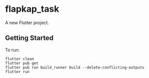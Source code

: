 # flapkap_task

A new Flutter project.

## Getting Started

To run:

```shell
flutter clean
flutter pub get
flutter pub run build_runner build --delete-conflicting-outputs
flutter run
```